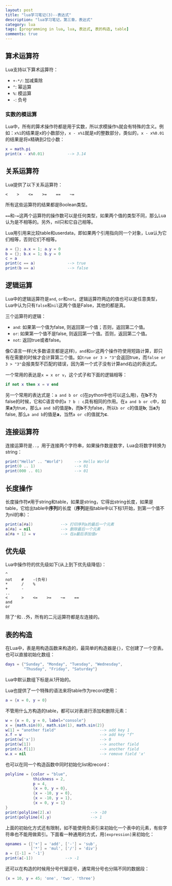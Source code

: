 ```yaml
---
layout: post
title: "lua学习笔记(3)--表达式"
description: "lua学习笔记，第三章，表达式"
category: lua
tags: [programming in lua, lua, 表达式, 表的构造, table]
comments: true
---
```


## 算术运算符

Lua支持以下算术运算符：

* `+-*/`: 加减乘除
* `^`: 幂运算
* `%`: 模运算
* `-`: 负号

### 实数的模运算

Lua中，所有的算术操作符都是用于实数，所以求模操作`%`就会有特殊的含义。例如：`x%1`的结果是x的小数部分，`x - x%1`就是x的整数部分，类似的，`x - x%0.01`的结果是将x精确到2位小数：

```lua
x = math.pi
print(x - x%0.01)          --> 3.14
```

<!-- more -->

## 关系运算符

Lua提供了以下关系运算符：

	<    >    <=    >=    ==    ~=

所有这些运算符的结果都是Boolean类型。

`==`和`~=`这两个运算符的操作数可以是任何类型，如果两个值的类型不同，那么Lua认为是不相等的。另外，nil只和它自己相等。

Lua用引用来比较table和userdata，即如果两个引用指向同一个对象，Lua认为它们相等，否则它们不相等。

```lua
a = {}; a.x = 1; a.y = 0
b = {}; b.x = 1; b.y = 0
c = a
print(c == a)              --> true
print(b == a)              --> false
```

## 逻辑运算

Lua中的逻辑运算符是`and`, `or`和`not`。逻辑运算符两边的值也可以是任意类型，Lua中认为只有`false`和`nil`这两个值是False，其他的都是真。

三个运算符的逻辑：

* `and`: 如果第一个值为false, 则返回第一个值；否则，返回第二个值。
* `or`: 如果第一个值不是false, 则返回第一个值。否则，返回第二个值。
* `not`: 返回true或者false。

像C语言一样(大多数语言都是这样)，`and`和`or`这两个操作符使用短路计算，即只有在需要的时候才会计算第二个值。如`true or 3 > "3"`会返回true，而`false or 3 > "3"`会报类型不匹配的错误，因为第一个式子没有计算and右边的表达式。

一个常用的表达是`x = x or v`，这个式子和下面的逻辑相等：

```lua
if not x then x = v end
```

另一个常用的表达式是：`a and b or c`(在python中也可以这么用)，在**b**不为false的时候，它和C语言中的`a ? b : c`具有相同的作用。在`a and b or c`中，如果**a**为true，那么`a and b`的值是**b**，而**b**不为false，所以`b or c`的值是**b**; 当**a**为false, 那么`a and b`的值是**a**，当然`a or c`的值就为**c**.

## 连接运算符

连接运算符是`..`，用于连接两个字符串，如果操作数是数字，Lua会将数字转换为string：

```lua
print("Hello" .. "World")     --> Hello World
print(0 .. 1)                 --> 01
print(000 .. 01)              --> 01
```

## 长度操作

长度操作符`#`用于string和table，如果是string，它得出string长度，如果是table，它给出table中**序列**的长度（**序列**是指table中以下标1开始，到第一个值不为nil的串）：

```lua
print(a[#a])            --> 打印序列a的最后一个元素
a[#a] = nil             --> 删除最后一个元素
a[#a + 1] = v           --> 在a最后添加值v
```

## 优先级

Lua中操作符的优先级如下(从上到下优先级降低)：

	^
	not    #    -(负号)
	*      /    %
	+      -
	..
	<      >    <=    >=    ~=    ==
	and
	or

除了`^`和`..`外，所有的二元运算符都是左连接的。

## 表的构造

在Lua中，表是用构造函数来构造的，最简单的构造器是`{}`，它创建了一个空表。也可以直接初始化数组：

```lua
days = {"Sunday", "Monday", "Tuesday", "Wednesday",
        "Thusday", "Friday", "Saturday"}
```

Lua中默认数组下标是从1开始的。

Lua也提供了一个特殊的语法来将table作为record使用：

```lua
a = {x = 0, y = 0}
```

不管用什么方构造的table，都可以对表进行添加和删除元素：

```lua
w = {x = 0, y = 0, label="console"}
x = {math.sin(0), math.sin(1), math.sin(2)}
w[1] = "another field"                   --> add key 1
x.f = w                                  --> add key "f"
print(w['x'])                            --> 0
print(w[1])                              --> another field
print(x.f[1])                            --> another field
w.x = nil                                --> remove field 'x'
```

也可以在同一个构造函数中同时初始化list和record：

```lua
polyline = {color = "blue",
            thickness = 2,
            p = 4,
            {x = 0, y = 0},
            {x = -10, y = 0},
            {x = -10, y = 1},
            {x = 0, y = 1}
}
print(polyline[2].x)                 --> -10
print(polyline[4].y)                 --> 1
```

上面的初始化方式还有限制，如不能使用负索引来初始化一个表中的元素，有些字符串也不能用做索引。下面看一种通用的方式，用`[expression]`来初始化：

```lua
opnames = {['+'] = 'add', ['-'] = 'sub',
           ['*'] = 'mul', ['/'] = 'div'}
a = {[-1] = '-1'}
print(a[-1])              --> -1
```

还可以在构造的时候用分号代替逗号，通常用分号也分隔不同的数据段：

```lua
{x = 10, y = 45; 'one', 'two', 'three'}
```
